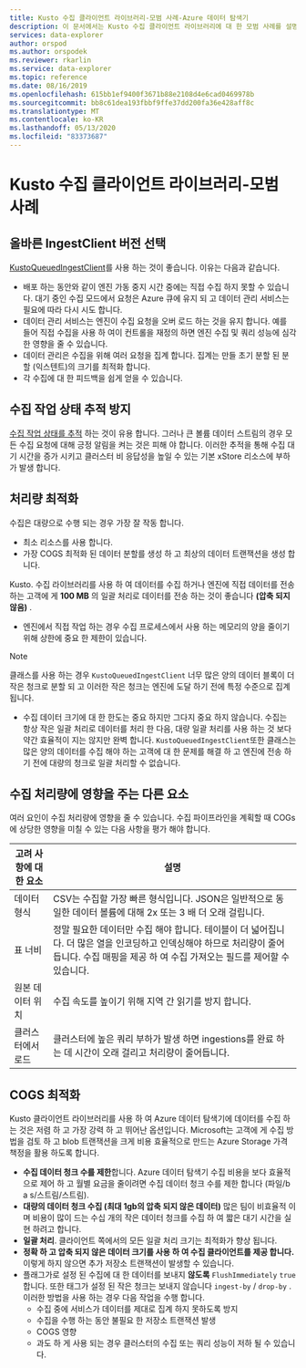 ```yaml
---
title: Kusto 수집 클라이언트 라이브러리-모범 사례-Azure 데이터 탐색기
description: 이 문서에서는 Kusto 수집 클라이언트 라이브러리에 대 한 모범 사례를 설명 합니다.
services: data-explorer
author: orspod
ms.author: orspodek
ms.reviewer: rkarlin
ms.service: data-explorer
ms.topic: reference
ms.date: 08/16/2019
ms.openlocfilehash: 615bb1ef9400f3671b88e2108d4e6cad0469978b
ms.sourcegitcommit: bb8c61dea193fbbf9ffe37dd200fa36e428aff8c
ms.translationtype: MT
ms.contentlocale: ko-KR
ms.lasthandoff: 05/13/2020
ms.locfileid: "83373687"
---
```

# <a name="kusto-ingest-client-library---best-practices"></a>Kusto 수집 클라이언트 라이브러리-모범 사례

## <a name="select-the-right-ingestclient-flavor"></a>올바른 IngestClient 버전 선택

[KustoQueuedIngestClient](kusto-ingest-client-reference.md#interface-ikustoqueuedingestclient)를 사용 하는 것이 좋습니다. 이유는 다음과 같습니다.
* 배포 하는 동안와 같이 엔진 가동 중지 시간 중에는 직접 수집 하지 못할 수 있습니다. 대기 중인 수집 모드에서 요청은 Azure 큐에 유지 되 고 데이터 관리 서비스는 필요에 따라 다시 시도 합니다.
* 데이터 관리 서비스는 엔진이 수집 요청을 오버 로드 하는 것을 유지 합니다. 예를 들어 직접 수집을 사용 하 여이 컨트롤을 재정의 하면 엔진 수집 및 쿼리 성능에 심각한 영향을 줄 수 있습니다.
* 데이터 관리은 수집을 위해 여러 요청을 집계 합니다. 집계는 만들 초기 분할 된 분할 (익스텐트)의 크기를 최적화 합니다.
* 각 수집에 대 한 피드백을 쉽게 얻을 수 있습니다.

## <a name="avoid-tracking-ingest-operation-status"></a>수집 작업 상태 추적 방지

[수집 작업 상태를 추적](kusto-ingest-client-status.md#tracking-ingestion-status-kustoqueuedingestclient) 하는 것이 유용 합니다. 그러나 큰 볼륨 데이터 스트림의 경우 모든 수집 요청에 대해 긍정 알림을 켜는 것은 피해 야 합니다. 이러한 추적을 통해 수집 대기 시간을 증가 시키고 클러스터 비 응답성을 높일 수 있는 기본 xStore 리소스에 부하가 발생 합니다.

## <a name="optimizing-for-throughput"></a>처리량 최적화

수집은 대량으로 수행 되는 경우 가장 잘 작동 합니다. 
* 최소 리소스를 사용 합니다.
* 가장 COGS 최적화 된 데이터 분할를 생성 하 고 최상의 데이터 트랜잭션을 생성 합니다.

Kusto. 수집 라이브러리를 사용 하 여 데이터를 수집 하거나 엔진에 직접 데이터를 전송 하는 고객에 게 **100 MB** 의 일괄 처리로 데이터를 전송 하는 것이 좋습니다 **(압축 되지 않음)** .
* 엔진에서 직접 작업 하는 경우 수집 프로세스에서 사용 하는 메모리의 양을 줄이기 위해 상한에 중요 한 제한이 있습니다. 

> [!NOTE]
> 클래스를 사용 하는 경우 `KustoQueuedIngestClient` 너무 많은 양의 데이터 블록이 더 작은 청크로 분할 되 고 이러한 작은 청크는 엔진에 도달 하기 전에 특정 수준으로 집계 됩니다.

* 수집 데이터 크기에 대 한 한도는 중요 하지만 그다지 중요 하지 않습니다. 수집는 항상 작은 일괄 처리로 데이터를 처리 한 다음, 대량 일괄 처리를 사용 하는 것 보다 약간 효율적이 지는 않지만 완벽 합니다. `KustoQueuedIngestClient`또한 클래스는 많은 양의 데이터를 수집 해야 하는 고객에 대 한 문제를 해결 하 고 엔진에 전송 하기 전에 대량의 청크로 일괄 처리할 수 없습니다.

## <a name="other-factors-that-impact-ingestion-throughput"></a>수집 처리량에 영향을 주는 다른 요소

여러 요인이 수집 처리량에 영향을 줄 수 있습니다. 수집 파이프라인을 계획할 때 COGs에 상당한 영향을 미칠 수 있는 다음 사항을 평가 해야 합니다.

| 고려 사항에 대 한 요소 |  설명                                                                                              |
|--------------------------|-----------------------------------------------------------------------------------------------------------|
| 데이터 형식              | CSV는 수집할 가장 빠른 형식입니다. JSON은 일반적으로 동일한 데이터 볼륨에 대해 2x 또는 3 배 더 오래 걸립니다.|
| 표 너비              | 정말 필요한 데이터만 수집 해야 합니다. 테이블이 더 넓어집니다. 더 많은 열을 인코딩하고 인덱싱해야 하므로 처리량이 줄어듭니다. 수집 매핑을 제공 하 여 수집 가져오는 필드를 제어할 수 있습니다.       |
| 원본 데이터 위치     | 수집 속도를 높이기 위해 지역 간 읽기를 방지 합니다.                                                       |
| 클러스터에서 로드      | 클러스터에 높은 쿼리 부하가 발생 하면 ingestions를 완료 하는 데 시간이 오래 걸리고 처리량이 줄어듭니다.|

## <a name="optimizing-for-cogs"></a>COGS 최적화

Kusto 클라이언트 라이브러리를 사용 하 여 Azure 데이터 탐색기에 데이터를 수집 하는 것은 저렴 하 고 가장 강력 하 고 뛰어난 옵션입니다. Microsoft는 고객에 게 수집 방법을 검토 하 고 blob 트랜잭션을 크게 비용 효율적으로 만드는 Azure Storage 가격 책정을 활용 하도록 합니다.

* **수집 데이터 청크 수를 제한**합니다.
    Azure 데이터 탐색기 수집 비용을 보다 효율적으로 제어 하 고 월별 요금을 줄이려면 수집 데이터 청크 수를 제한 합니다 (파일/b a s/스트림/스트림).
* **대량의 데이터 청크 수집 (최대 1gb의 압축 되지 않은 데이터)** 
    많은 팀이 비효율적 이며 비용이 많이 드는 수십 개의 작은 데이터 청크를 수집 하 여 짧은 대기 시간을 실현 하려고 합니다. 
* **일괄 처리**. 클라이언트 쪽에서의 모든 일괄 처리 크기는 최적화가 향상 됩니다. 
* **정확 하 고 압축 되지 않은 데이터 크기를 사용 하 여 수집 클라이언트를 제공 합니다.**
    이렇게 하지 않으면 추가 저장소 트랜잭션이 발생할 수 있습니다.
* 플래그가로 설정 된 수집에 대 한 데이터를 보내지 **않도록** `FlushImmediately` `true` 합니다. 또한 태그가 설정 된 작은 청크는 보내지 않습니다 `ingest-by` / `drop-by` . 이러한 방법을 사용 하는 경우 다음 작업을 수행 합니다.
     * 수집 중에 서비스가 데이터를 제대로 집계 하지 못하도록 방지
     * 수집을 수행 하는 동안 불필요 한 저장소 트랜잭션 발생
     * COGS 영향
     * 과도 하 게 사용 되는 경우 클러스터의 수집 또는 쿼리 성능이 저하 될 수 있습니다.
